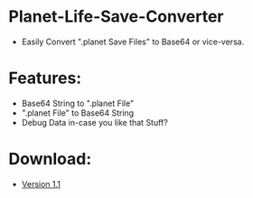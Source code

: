 # Planet-Life-Save-Converter
- Easily Convert ".planet Save Files" to Base64 or vice-versa.

# Features:
- Base64 String to ".planet File"
- ".planet File" to Base64 String
- Debug Data in-case you like that Stuff?

# Download:
- [Version 1.1](https://github.com/Cracko298/Planet-Life-Save-Converter/releases/tag/v1.1-alpha-1)
